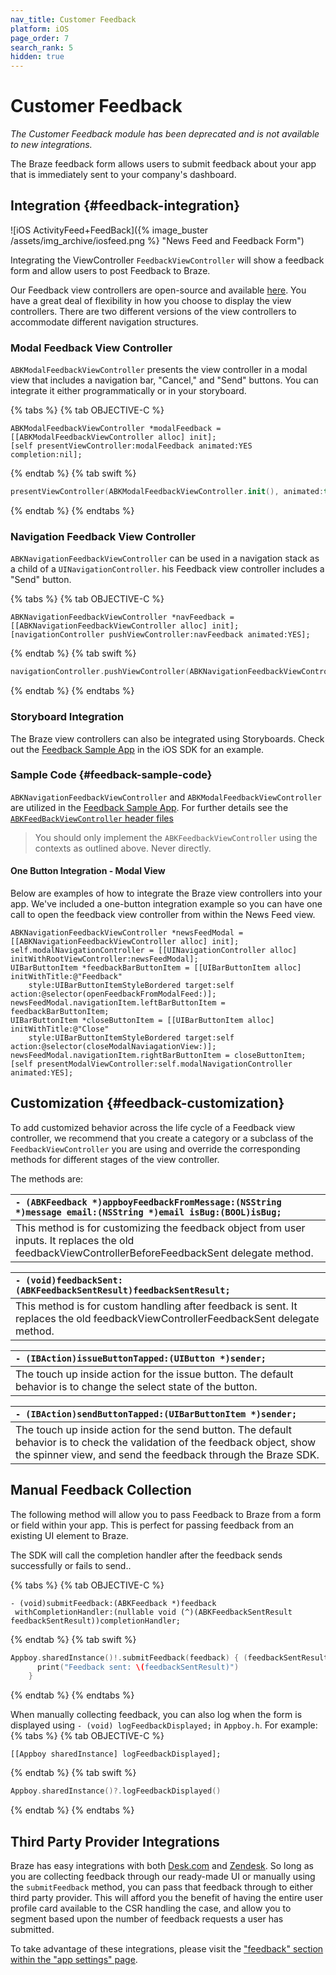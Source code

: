 ```yaml
---
nav_title: Customer Feedback
platform: iOS
page_order: 7
search_rank: 5
hidden: true
---
```

# Customer Feedback

_The Customer Feedback module has been deprecated and is not available to new integrations._

The Braze feedback form allows users to submit feedback about your app that is immediately sent to your company's dashboard.

## Integration {#feedback-integration}

![iOS ActivityFeed+FeedBack]({% image_buster /assets/img_archive/iosfeed.png %} "News Feed and Feedback Form")

Integrating the ViewController `FeedbackViewController` will show a feedback form and allow users to post Feedback to Braze.

Our Feedback view controllers are open-source and available [here][4]. You have a great deal of flexibility in how you choose to display the view controllers. There are two different versions of the view controllers to accommodate different navigation structures.

### Modal Feedback View Controller

`ABKModalFeedbackViewController` presents the view controller in a modal view that includes a navigation bar, "Cancel," and "Send" buttons.
You can integrate it either programmatically or in your storyboard.

{% tabs %}
{% tab OBJECTIVE-C %}

```objc
ABKModalFeedbackViewController *modalFeedback = [[ABKModalFeedbackViewController alloc] init];
[self presentViewController:modalFeedback animated:YES completion:nil];
```

{% endtab %}
{% tab swift %}

```swift
presentViewController(ABKModalFeedbackViewController.init(), animated:true, completion: nil)
```

{% endtab %}
{% endtabs %}

### Navigation Feedback View Controller

`ABKNavigationFeedbackViewController` can be used in a navigation stack as a child of a `UINavigationController`. his Feedback view controller includes a "Send" button.

{% tabs %}
{% tab OBJECTIVE-C %}

```objc
ABKNavigationFeedbackViewController *navFeedback = [[ABKNavigationFeedbackViewController alloc] init];
[navigationController pushViewController:navFeedback animated:YES];
```

{% endtab %}
{% tab swift %}

```swift
navigationController.pushViewController(ABKNavigationFeedbackViewController.init(), animated: true)
```

{% endtab %}
{% endtabs %}

### Storyboard Integration

The Braze view controllers can also be integrated using Storyboards. Check out the [Feedback Sample App][1] in the iOS SDK for an example.

### Sample Code {#feedback-sample-code}

`ABKNavigationFeedbackViewController` and `ABKModalFeedbackViewController` are utilized in the [Feedback Sample App][1]. For further details see the [`ABKFeedBackViewController` header files][11]

>  You should only implement the `ABKFeedbackViewController` using the contexts as outlined above. Never directly.

#### One Button Integration - Modal View

Below are examples of how to integrate the Braze view controllers into your app. We've included a one-button integration example so you can have one call to open the feedback view controller from within the News Feed view.

```objc
ABKNavigationFeedbackViewController *newsFeedModal = [[ABKNavigationFeedbackViewController alloc] init];
self.modalNavigationController = [[UINavigationController alloc] initWithRootViewController:newsFeedModal];
UIBarButtonItem *feedbackBarButtonItem = [[UIBarButtonItem alloc] initWithTitle:@"Feedback"
    style:UIBarButtonItemStyleBordered target:self action:@selector(openFeedbackFromModalFeed:)];
newsFeedModal.navigationItem.leftBarButtonItem = feedbackBarButtonItem;
UIBarButtonItem *closeButtonItem = [[UIBarButtonItem alloc] initWithTitle:@"Close"
    style:UIBarButtonItemStyleBordered target:self action:@selector(closeModalNaviagationView:)];
newsFeedModal.navigationItem.rightBarButtonItem = closeButtonItem;
[self presentModalViewController:self.modalNavigationController animated:YES];
```

## Customization {#feedback-customization}

To add customized behavior across the life cycle of a Feedback view controller, we recommend that you create a category or a subclass of the `FeedbackViewController` you are using and override the corresponding methods for different stages of the view controller.

The methods are:

| `- (ABKFeedback *)appboyFeedbackFromMessage:(NSString *)message email:(NSString *)email isBug:(BOOL)isBug;`|
|:------------------------ |
|  This method is for customizing the feedback object from user inputs. It replaces the old feedbackViewControllerBeforeFeedbackSent delegate method. |

| `- (void)feedbackSent:(ABKFeedbackSentResult)feedbackSentResult;`|
|:------------------------ |
|  This method is for custom handling after feedback is sent. It replaces the old feedbackViewControllerFeedbackSent delegate method. |

| `- (IBAction)issueButtonTapped:(UIButton *)sender;`|
|:------------------------ |
|  The touch up inside action for the issue button. The default behavior is to change the select state of the button. |

| `- (IBAction)sendButtonTapped:(UIBarButtonItem *)sender;`|
|:------------------------ |
|  The touch up inside action for the send button. The default behavior is to check the validation of the feedback object, show the spinner view, and send the feedback through the Braze SDK. |

## Manual Feedback Collection

The following method will allow you to pass Feedback to Braze from a form or field within your app. This is perfect for passing feedback from an existing UI element to Braze.

The SDK will call the completion handler after the feedback sends successfully or fails to send..

{% tabs %}
{% tab OBJECTIVE-C %}

```objc
- (void)submitFeedback:(ABKFeedback *)feedback
 withCompletionHandler:(nullable void (^)(ABKFeedbackSentResult feedbackSentResult))completionHandler;
```

{% endtab %}
{% tab swift %}

```swift
Appboy.sharedInstance()!.submitFeedback(feedback) { (feedbackSentResult) in
      print("Feedback sent: \(feedbackSentResult)")
    }
```

{% endtab %}
{% endtabs %}

When manually collecting feedback, you can also log when the form is displayed using `- (void) logFeedbackDisplayed;` in `Appboy.h`. For example:
{% tabs %}
{% tab OBJECTIVE-C %}

```objc
[[Appboy sharedInstance] logFeedbackDisplayed];
```

{% endtab %}
{% tab swift %}

```swift
Appboy.sharedInstance()?.logFeedbackDisplayed()
```

{% endtab %}
{% endtabs %}

## Third Party Provider Integrations

Braze has easy integrations with both [Desk.com][13] and [Zendesk][14]. So long as you are collecting feedback through our ready-made UI or manually using the `submitFeedback` method, you can pass that feedback through to either third party provider. This will afford you the benefit of having the entire user profile card available to the CSR handling the case, and allow you to segment based upon the number of feedback requests a user has submitted.

To take advantage of these integrations, please visit the ["feedback" section within the "app settings" page][15].

[1]: https://github.com/Appboy/appboy-ios-sdk/tree/master/Samples/Feedback/AppboyFeedbackSample/AppboyFeedbackSample
[4]: https://github.com/Appboy/appboy-ios-sdk/tree/master/AppboyUI/ABKFeedbackViewController/FeedbackViewController
[5]: https://github.com/Appboy/appboy-ios-sdk/tree/master/Samples/Feedback/AppboyFeedbackSample/AppboyFeedbackSample/CustomAppboyFeedbackViewController.m
[11]: https://github.com/Appboy/appboy-ios-sdk/blob/master/AppboyUI/ABKFeedbackViewController/FeedbackViewController/ABKFeedbackViewController.h
[13]: http://www.desk.com
[14]: http://www.zendesk.com
[15]: https://dashboard-01.braze.com/app_settings/app_settings/feedback/
